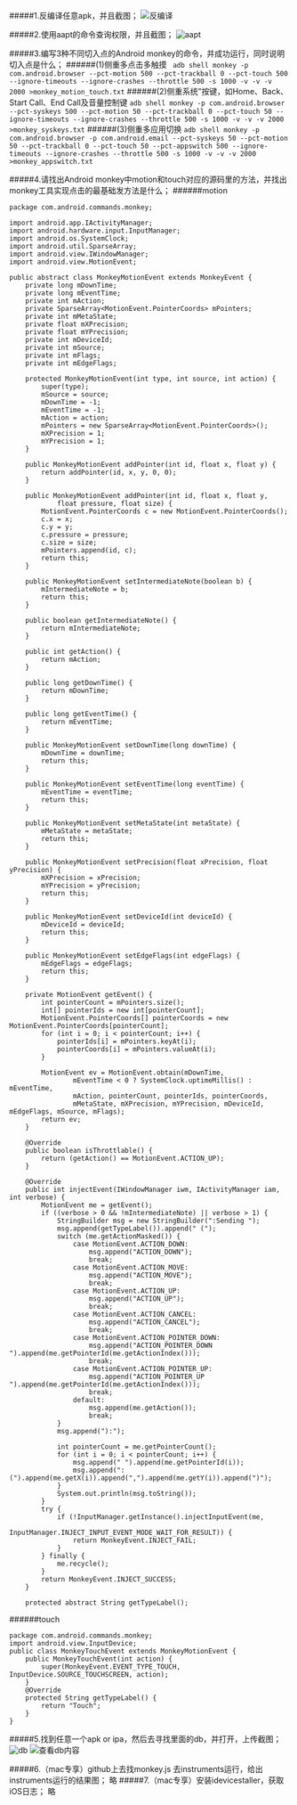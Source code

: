 ######
#####1.反编译任意apk，并且截图；
![反编译](https://raw.githubusercontent.com/huanglq918/Seventh/master/3rd_3.6/%E5%8F%8D%E7%BC%96%E8%AF%91.png)

#####2.使用aapt的命令查询权限，并且截图；
![aapt](https://raw.githubusercontent.com/huanglq918/Seventh/master/3rd_3.6/aapt%E8%8E%B7%E5%8F%96%E6%9D%83%E9%99%90.PNG)

#####3.编写3种不同切入点的Android monkey的命令，并成功运行，同时说明切入点是什么；
######(1)侧重多点击多触摸
``` adb shell monkey -p com.android.browser --pct-motion 500 --pct-trackball 0 --pct-touch 500 --ignore-timeouts --ignore-crashes --throttle 500 -s 1000 -v -v -v 2000 >monkey_motion_touch.txt``` 
######(2)侧重系统”按键，如Home、Back、Start Call、End Call及音量控制键
```adb shell monkey -p com.android.browser  --pct-syskeys 500 --pct-motion 50 --pct-trackball 0 --pct-touch 50 --ignore-timeouts --ignore-crashes --throttle 500 -s 1000 -v -v -v 2000 >monkey_syskeys.txt```
######(3)侧重多应用切换
```adb shell monkey -p com.android.browser -p com.android.email --pct-syskeys 50 --pct-motion 50 --pct-trackball 0 --pct-touch 50 --pct-appswitch 500 --ignore-timeouts --ignore-crashes --throttle 500 -s 1000 -v -v -v 2000 >monkey_appswitch.txt```

#####4.请找出Android monkey中motion和touch对应的源码里的方法，并找出monkey工具实现点击的最基础发方法是什么；
######motion
```
package com.android.commands.monkey;

import android.app.IActivityManager;
import android.hardware.input.InputManager;
import android.os.SystemClock;
import android.util.SparseArray;
import android.view.IWindowManager;
import android.view.MotionEvent;

public abstract class MonkeyMotionEvent extends MonkeyEvent {
    private long mDownTime;
    private long mEventTime;
    private int mAction;
    private SparseArray<MotionEvent.PointerCoords> mPointers;
    private int mMetaState;
    private float mXPrecision;
    private float mYPrecision;
    private int mDeviceId;
    private int mSource;
    private int mFlags;
    private int mEdgeFlags;

    protected MonkeyMotionEvent(int type, int source, int action) {
        super(type);
        mSource = source;
        mDownTime = -1;
        mEventTime = -1;
        mAction = action;
        mPointers = new SparseArray<MotionEvent.PointerCoords>();
        mXPrecision = 1;
        mYPrecision = 1;
    }

    public MonkeyMotionEvent addPointer(int id, float x, float y) {
        return addPointer(id, x, y, 0, 0);
    }

    public MonkeyMotionEvent addPointer(int id, float x, float y,
            float pressure, float size) {
        MotionEvent.PointerCoords c = new MotionEvent.PointerCoords();
        c.x = x;
        c.y = y;
        c.pressure = pressure;
        c.size = size;
        mPointers.append(id, c);
        return this;
    }

    public MonkeyMotionEvent setIntermediateNote(boolean b) {
        mIntermediateNote = b;
        return this;
    }

    public boolean getIntermediateNote() {
        return mIntermediateNote;
    }

    public int getAction() {
        return mAction;
    }

    public long getDownTime() {
        return mDownTime;
    }

    public long getEventTime() {
        return mEventTime;
    }

    public MonkeyMotionEvent setDownTime(long downTime) {
        mDownTime = downTime;
        return this;
    }

    public MonkeyMotionEvent setEventTime(long eventTime) {
        mEventTime = eventTime;
        return this;
    }

    public MonkeyMotionEvent setMetaState(int metaState) {
        mMetaState = metaState;
        return this;
    }

    public MonkeyMotionEvent setPrecision(float xPrecision, float yPrecision) {
        mXPrecision = xPrecision;
        mYPrecision = yPrecision;
        return this;
    }

    public MonkeyMotionEvent setDeviceId(int deviceId) {
        mDeviceId = deviceId;
        return this;
    }

    public MonkeyMotionEvent setEdgeFlags(int edgeFlags) {
        mEdgeFlags = edgeFlags;
        return this;
    }

    private MotionEvent getEvent() {
        int pointerCount = mPointers.size();
        int[] pointerIds = new int[pointerCount];
        MotionEvent.PointerCoords[] pointerCoords = new MotionEvent.PointerCoords[pointerCount];
        for (int i = 0; i < pointerCount; i++) {
            pointerIds[i] = mPointers.keyAt(i);
            pointerCoords[i] = mPointers.valueAt(i);
        }

        MotionEvent ev = MotionEvent.obtain(mDownTime,
                mEventTime < 0 ? SystemClock.uptimeMillis() : mEventTime,
                mAction, pointerCount, pointerIds, pointerCoords,
                mMetaState, mXPrecision, mYPrecision, mDeviceId, mEdgeFlags, mSource, mFlags);
        return ev;
    }

    @Override
    public boolean isThrottlable() {
        return (getAction() == MotionEvent.ACTION_UP);
    }

    @Override
    public int injectEvent(IWindowManager iwm, IActivityManager iam, int verbose) {
        MotionEvent me = getEvent();
        if ((verbose > 0 && !mIntermediateNote) || verbose > 1) {
            StringBuilder msg = new StringBuilder(":Sending ");
            msg.append(getTypeLabel()).append(" (");
            switch (me.getActionMasked()) {
                case MotionEvent.ACTION_DOWN:
                    msg.append("ACTION_DOWN");
                    break;
                case MotionEvent.ACTION_MOVE:
                    msg.append("ACTION_MOVE");
                    break;
                case MotionEvent.ACTION_UP:
                    msg.append("ACTION_UP");
                    break;
                case MotionEvent.ACTION_CANCEL:
                    msg.append("ACTION_CANCEL");
                    break;
                case MotionEvent.ACTION_POINTER_DOWN:
                    msg.append("ACTION_POINTER_DOWN ").append(me.getPointerId(me.getActionIndex()));
                    break;
                case MotionEvent.ACTION_POINTER_UP:
                    msg.append("ACTION_POINTER_UP ").append(me.getPointerId(me.getActionIndex()));
                    break;
                default:
                    msg.append(me.getAction());
                    break;
            }
            msg.append("):");

            int pointerCount = me.getPointerCount();
            for (int i = 0; i < pointerCount; i++) {
                msg.append(" ").append(me.getPointerId(i));
                msg.append(":(").append(me.getX(i)).append(",").append(me.getY(i)).append(")");
            }
            System.out.println(msg.toString());
        }
        try {
            if (!InputManager.getInstance().injectInputEvent(me,
                    InputManager.INJECT_INPUT_EVENT_MODE_WAIT_FOR_RESULT)) {
                return MonkeyEvent.INJECT_FAIL;
            }
        } finally {
            me.recycle();
        }
        return MonkeyEvent.INJECT_SUCCESS;
    }

    protected abstract String getTypeLabel();
```
######touch
```
package com.android.commands.monkey;
import android.view.InputDevice;
public class MonkeyTouchEvent extends MonkeyMotionEvent {
    public MonkeyTouchEvent(int action) {
        super(MonkeyEvent.EVENT_TYPE_TOUCH, InputDevice.SOURCE_TOUCHSCREEN, action);
    }
    @Override
    protected String getTypeLabel() {
        return "Touch";
    }
}
```


#####5.找到任意一个apk or ipa，然后去寻找里面的db，并打开，上传截图；
![db](https://raw.githubusercontent.com/huanglq918/Seventh/master/3rd_3.6/db.PNG)
![查看db内容](https://raw.githubusercontent.com/huanglq918/Seventh/master/3rd_3.6/查看db内容.PNG)

#####6.（mac专享）github上去找monkey.js 去instruments运行，给出instruments运行的结果图；
略
#####7.（mac专享）安装idevicestaller，获取iOS日志；
略
